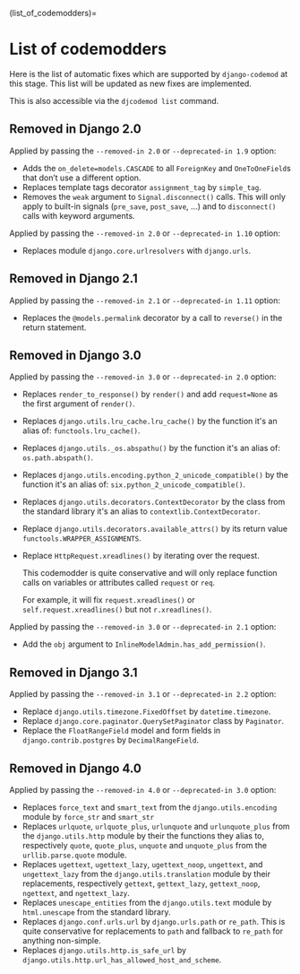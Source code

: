 (list_of_codemodders)=

# List of codemodders

Here is the list of automatic fixes which are supported by `django-codemod` 
at this stage. This list will be updated as new fixes are implemented.

This is also accessible via the `djcodemod list` command. 

## Removed in Django 2.0

Applied by passing the `--removed-in 2.0` or `--deprecated-in 1.9` option:

-   Adds the `on_delete=models.CASCADE` to all `ForeignKey` and `OneToOneField`s
    that don’t use a different option.
-   Replaces template tags decorator `assignment_tag` by `simple_tag`.
-   Removes the `weak` argument to `Signal.disconnect()` calls. This will only
    apply to built-in signals (`pre_save`, `post_save`, ...) and to `disconnect()` 
    calls with keyword arguments.

Applied by passing the `--removed-in 2.0` or `--deprecated-in 1.10` option:

-   Replaces module `django.core.urlresolvers` with `django.urls`.

## Removed in Django 2.1

Applied by passing the `--removed-in 2.1` or `--deprecated-in 1.11` option:

-   Replaces the `@models.permalink` decorator by a call to `reverse()`
    in the return statement.

## Removed in Django 3.0

Applied by passing the `--removed-in 3.0` or `--deprecated-in 2.0` option:

-   Replaces `render_to_response()` by `render()` and add `request=None`
    as the first argument of `render()`.
-   Replaces `django.utils.lru_cache.lru_cache()` by the function it's
    an alias of: `functools.lru_cache()`.
-   Replaces `django.utils._os.abspathu()` by the function it's an
    alias of: `os.path.abspath()`.
-   Replaces `django.utils.encoding.python_2_unicode_compatible()` by
    the function it's an alias of: `six.python_2_unicode_compatible()`.
-   Replaces `django.utils.decorators.ContextDecorator` by the class
    from the standard library it's an alias to
    `contextlib.ContextDecorator`.
-   Replace `django.utils.decorators.available_attrs()` by its return
    value `functools.WRAPPER_ASSIGNMENTS`.
-   Replace `HttpRequest.xreadlines()` by iterating over the request.

    This codemodder is quite conservative and will only replace function 
    calls on variables or attributes called `request` or `req`.
    
    For example, it will fix `request.xreadlines()` or `self.request.xreadlines()` 
    but not `r.xreadlines()`.

Applied by passing the `--removed-in 3.0` or `--deprecated-in 2.1` option:

-   Add the `obj` argument to `InlineModelAdmin.has_add_permission()`.

## Removed in Django 3.1

Applied by passing the `--removed-in 3.1` or `--deprecated-in 2.2` option:

-   Replace `django.utils.timezone.FixedOffset` by `datetime.timezone`.
-   Replace `django.core.paginator.QuerySetPaginator` class by `Paginator`.
-   Replace the `FloatRangeField` model and form fields in 
    `django.contrib.postgres` by `DecimalRangeField`.

## Removed in Django 4.0

Applied by passing the `--removed-in 4.0` or `--deprecated-in 3.0` option:

-   Replaces `force_text` and `smart_text` from the
    `django.utils.encoding` module by `force_str` and `smart_str`
-   Replaces `urlquote`, `urlquote_plus`, `urlunquote` and
    `urlunquote_plus` from the `django.utils.http` module by their the
    functions they alias to, respectively `quote`, `quote_plus`,
    `unquote` and `unquote_plus` from the `urllib.parse.quote` module.
-   Replaces `ugettext`, `ugettext_lazy`, `ugettext_noop`, `ungettext`,
    and `ungettext_lazy` from the `django.utils.translation` module by
    their replacements, respectively `gettext`, `gettext_lazy`,
    `gettext_noop`, `ngettext`, and `ngettext_lazy`.
-   Replaces `unescape_entities` from the `django.utils.text` module by
    `html.unescape` from the standard library.
-   Replaces `django.conf.urls.url` by `django.urls.path` or `re_path`. 
    This is quite conservative for replacements to `path` and fallback 
    to `re_path` for anything non-simple.
-   Replaces `django.utils.http.is_safe_url` by
    `django.utils.http.url_has_allowed_host_and_scheme`.
